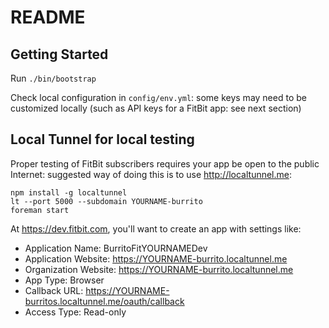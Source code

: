 README
======

Getting Started
---------------

Run `./bin/bootstrap`

Check local configuration in `config/env.yml`: some keys may need to be
customized locally (such as API keys for a FitBit app: see next section)


Local Tunnel for local testing
------------------------------

Proper testing of FitBit subscribers requires your app be open to the public
Internet: suggested way of doing this is to use http://localtunnel.me:

    npm install -g localtunnel
    lt --port 5000 --subdomain YOURNAME-burrito
    foreman start

At https://dev.fitbit.com, you'll want to create an app with settings like:

* Application Name: BurritoFitYOURNAMEDev
* Application Website: https://YOURNAME-burrito.localtunnel.me
* Organization Website: https://YOURNAME-burrito.localtunnel.me
* App Type: Browser
* Callback URL: https://YOURNAME-burritos.localtunnel.me/oauth/callback
* Access Type: Read-only
